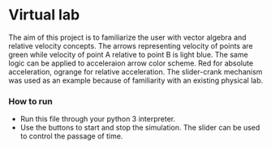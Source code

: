 # Virtual lab

The aim of this project is to familiarize the user with vector algebra and relative velocity concepts. The arrows representing velocity of points are green while velocity of point A relative to point B is light blue. The same logic can be applied to acceleraion arrow color scheme. Red for absolute acceleration, ogrange for relative acceleration.
The slider-crank mechanism was used as an example because of familiarity with an existing physical lab.

### How to run

- Run this file through your python 3 interpreter.
- Use the buttons to start and stop the simulation. The slider can be used to control the passage of time.
